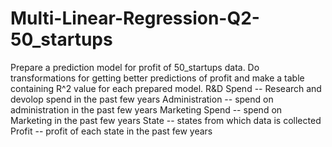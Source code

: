 # Multi-Linear-Regression-Q2-50_startups
Prepare a prediction model for profit of 50_startups data. Do transformations for getting better predictions of profit and make a table containing R^2 value for each prepared model.
R&D Spend -- Research and devolop spend in the past few years
Administration -- spend on administration in the past few years
Marketing Spend -- spend on Marketing in the past few years
State -- states from which data is collected
Profit  -- profit of each state in the past few years
